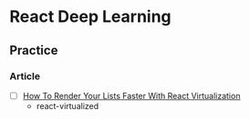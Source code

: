 # React Deep Learning

## Practice

### Article

- [ ] [How To Render Your Lists Faster With React Virtualization](https://levelup.gitconnected.com/how-to-render-your-lists-faster-with-react-virtualization-5e327588c910)
  - react-virtualized
